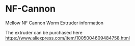 # NF-Cannon
Mellow NF Cannon Worm Extruder information

The extruder can be purchased here https://www.aliexpress.com/item/1005004609484758.html
